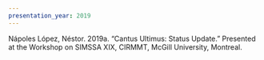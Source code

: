 ```yaml
---
presentation_year: 2019
---
```

Nápoles López, Néstor. 2019a. “Cantus Ultimus: Status Update.” Presented at the Workshop on SIMSSA XIX, CIRMMT, McGill University, Montreal.
